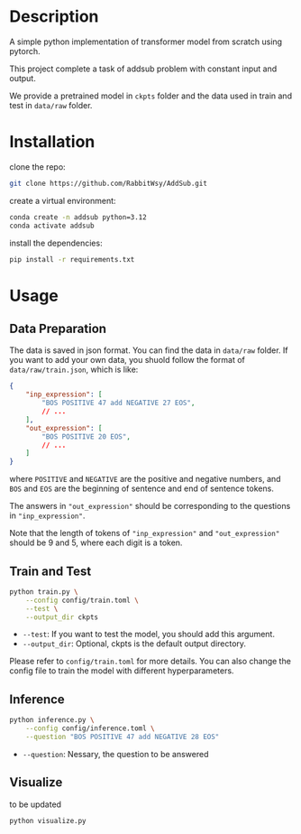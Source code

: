 # Description
A simple python implementation of transformer model from scratch using pytorch.

This project complete a task of addsub problem with constant input and output.

We provide a pretrained model in `ckpts` folder and the data used in train and test in `data/raw` folder.

# Installation
clone the repo:
```bash
git clone https://github.com/RabbitWsy/AddSub.git
```
create a virtual environment:
```bash
conda create -n addsub python=3.12
conda activate addsub
```
install the dependencies:
```bash
pip install -r requirements.txt
```
# Usage
## Data Preparation
The data is saved in json format. You can find the data in `data/raw` folder. If you want to add your own data, you shuold follow the format of `data/raw/train.json`, which is like:
```json
{
    "inp_expression": [
        "BOS POSITIVE 47 add NEGATIVE 27 EOS",
        // ...
    ],
    "out_expression": [
        "BOS POSITIVE 20 EOS",
        // ...
    ]
}
```
where `POSITIVE` and `NEGATIVE` are the positive and negative numbers, and `BOS` and `EOS` are the beginning of sentence and end of sentence tokens.

The answers in `"out_expression"` should be corresponding to the questions in `"inp_expression"`.

Note that the length of tokens of `"inp_expression"` and `"out_expression"` should be 9 and 5, where each digit is a token.

## Train and Test
```bash
python train.py \
    --config config/train.toml \
    --test \
    --output_dir ckpts
```
- `--test`: If you want to test the model, you should add this argument.
- `--output_dir`: Optional, ckpts is the default output directory.

Please refer to `config/train.toml` for more details. You can also change the config file to train the model with different hyperparameters.
## Inference
```bash
python inference.py \
    --config config/inference.toml \
    --question "BOS POSITIVE 47 add NEGATIVE 28 EOS"
```
- `--question`: Nessary, the question to be answered

## Visualize
to be updated
```bash
python visualize.py
```

